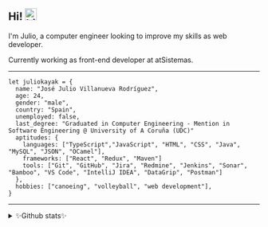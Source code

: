 ## Hi! <img src="https://user-images.githubusercontent.com/1303154/88677602-1635ba80-d120-11ea-84d8-d263ba5fc3c0.gif" width="24px" alt="hi">
I'm Julio, a computer engineer looking to improve my skills as web developer.

Currently working as front-end developer at atSistemas.
***
```
let juliokayak = {
  name: "José Julio Villanueva Rodríguez",
  age: 24,
  gender: "male",
  country: "Spain",
  unemployed: false,
  last_degree: "Graduated in Computer Engineering - Mention in Software Engineering @ University of A Coruña (UDC)"
  aptitudes: {
    languages: ["TypeScript","JavaScript", "HTML", "CSS", "Java", "MySQL", "JSON", "OCamel"],
    frameworks: ["React", "Redux", "Maven"]
    tools: ["Git", "GitHub", "Jira", "Redmine", "Jenkins", "Sonar", "Bamboo", "VS Code", "IntelliJ IDEA", "DataGrip", "Postman"]
  },
  hobbies: ["canoeing", "volleyball", "web development"],
}
```
***
<details>
<summary>✨Github stats✨ </summary>
<br />

![JulioKayak's github stats](https://github-readme-stats.vercel.app/api?username=juliokayak&count_private=true&show_icons=true&theme=cobalt)

###### (pls don't laught at me, im starting😜)
</details>
